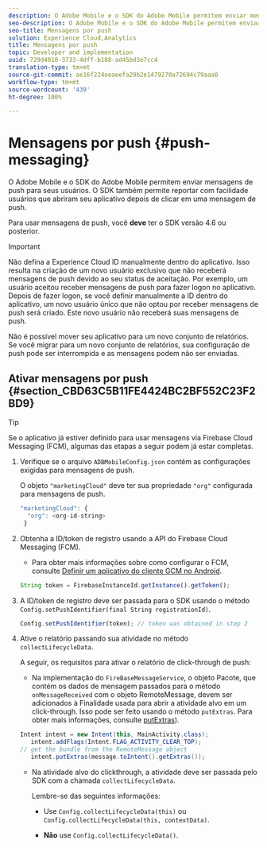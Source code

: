 ```yaml
---
description: O Adobe Mobile e o SDK do Adobe Mobile permitem enviar mensagens de push para seus usuários. O SDK também permite reportar com facilidade usuários que abriram seu aplicativo depois de clicar em uma mensagem de push.
seo-description: O Adobe Mobile e o SDK do Adobe Mobile permitem enviar mensagens de push para seus usuários. O SDK também permite reportar com facilidade usuários que abriram seu aplicativo depois de clicar em uma mensagem de push.
seo-title: Mensagens por push
solution: Experience Cloud,Analytics
title: Mensagens por push
topic: Developer and implementation
uuid: 729d4010-3733-4dff-b188-ad45bd3e7cc4
translation-type: tm+mt
source-git-commit: ae16f224eeaeefa29b2e1479270a72694c79aaa0
workflow-type: tm+mt
source-wordcount: '439'
ht-degree: 100%

---
```



# Mensagens por push {#push-messaging}

O Adobe Mobile e o SDK do Adobe Mobile permitem enviar mensagens de push para seus usuários. O SDK também permite reportar com facilidade usuários que abriram seu aplicativo depois de clicar em uma mensagem de push.

Para usar mensagens de push, você **deve** ter o SDK versão 4.6 ou posterior.

>[!IMPORTANT]
>
>Não defina a Experience Cloud ID manualmente dentro do aplicativo. Isso resulta na criação de um novo usuário exclusivo que não receberá mensagens de push devido ao seu status de aceitação. Por exemplo, um usuário aceitou receber mensagens de push para fazer logon no aplicativo. Depois de fazer logon, se você definir manualmente a ID dentro do aplicativo, um novo usuário único que não optou por receber mensagens de push será criado. Este novo usuário não receberá suas mensagens de push.
>
>Não é possível mover seu aplicativo para um novo conjunto de relatórios. Se você migrar para um novo conjunto de relatórios, sua configuração de push pode ser interrompida e as mensagens podem não ser enviadas.

## Ativar mensagens por push {#section_CBD63C5B11FE4424BC2BF552C23F2BD9}

>[!TIP]
>
>Se o aplicativo já estiver definido para usar mensagens via Firebase Cloud Messaging (FCM), algumas das etapas a seguir podem já estar completas.

1. Verifique se o arquivo `ADBMobileConfig.json` contém as configurações exigidas para mensagens de push.

   O objeto `"marketingCloud"` deve ter sua propriedade `"org"` configurada para mensagens de push.

   ```js
   "marketingCloud": { 
     "org": <org-id-string> 
    }
   ```

1. Obtenha a ID/token de registro usando a API do Firebase Cloud Messaging (FCM).

   * Para obter mais informações sobre como configurar o FCM, consulte [Definir um aplicativo do cliente GCM no Android](https://firebase.google.com/docs/cloud-messaging/android/client).

   ```js
   String token = FirebaseInstanceId.getInstance().getToken();
   ```

1. A ID/token de registro deve ser passada para o SDK usando o método `Config.setPushIdentifier(final String registrationId)`.

   ```js
   Config.setPushIdentifier(token); // token was obtained in step 2
   ```

1. Ative o relatório passando sua atividade no método `collectLifecycleData`.

   A seguir, os requisitos para ativar o relatório de click-through de push:

   * Na implementação do `FireBaseMessageService`, o objeto Pacote, que contém os dados de mensagem passados para o método `onMessageReceived` com o objeto RemoteMessage, devem ser adicionados à Finalidade usada para abrir a atividade alvo em um click-through. Isso pode ser feito usando o método `putExtras`. Para obter mais informações, consulte [putExtras](https://developer.android.com/reference/android/content/Intent.html#putExtras(android.os.Bundle))).

   ```java
   Intent intent = new Intent(this, MainActivity.class);
      intent.addFlags(Intent.FLAG_ACTIVITY_CLEAR_TOP);
   // get the bundle from the RemoteMessage object
      intent.putExtras(message.toIntent().getExtras());
   ```

   * Na atividade alvo do clickthrough, a atividade deve ser passada pelo SDK com a chamada `collectLifecycleData`.

      Lembre-se das seguintes informações:

      * Use `Config.collectLifecycleData(this)` ou `Config.collectLifecycleData(this, contextData)`.

      * **Não** use `Config.collectLifecycleData()`.



